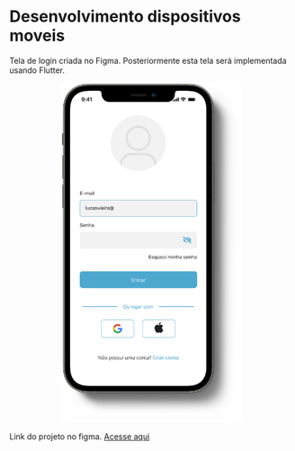 # Desenvolvimento dispositivos moveis

Tela de login criada no Figma. Posteriormente esta tela será implementada usando Flutter.

<p align="center" >
  <img src="./img/iphone.png" width="320px">
</p>

Link do projeto no figma. [Acesse aqui](https://www.figma.com/file/AQEQ33wK77UaplZ2QWleiH/Aula-Mobile?node-id=0%3A1&t=fYf7qAsEkpcFyKkJ-1)
